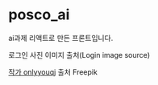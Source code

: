 # posco_ai

ai과제 리액트로 만든 프론트입니다.

로그인 사진 이미지 출처(Login image source)

<a href="https://kr.freepik.com/free-photo/road-and-nature_880916.htm#query=%EA%B3%B5%EC%9B%90%20%EC%82%B0%EC%B1%85%EB%A1%9C&position=1&from_view=keyword&track=ais&uuid=1098c25e-8c1f-4010-8507-763e9b2f1220">작가 onlyyouqj</a> 출처 Freepik
